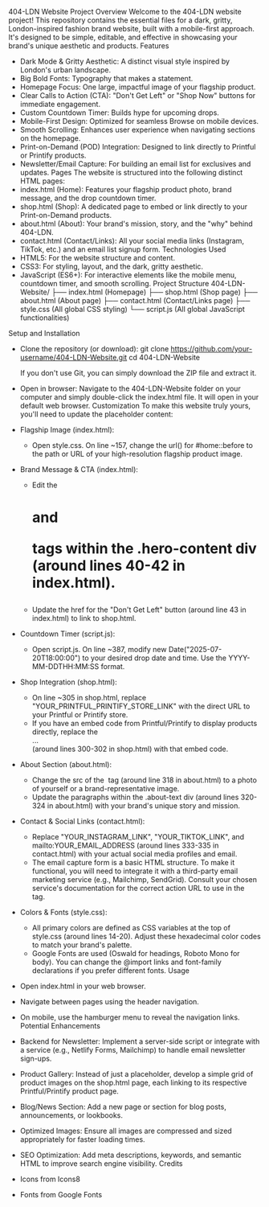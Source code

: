404-LDN Website
Project Overview
Welcome to the 404-LDN website project! This repository contains the essential files for a dark, gritty, London-inspired fashion brand website, built with a mobile-first approach. It's designed to be simple, editable, and effective in showcasing your brand's unique aesthetic and products.
Features
 * Dark Mode & Gritty Aesthetic: A distinct visual style inspired by London's urban landscape.
 * Big Bold Fonts: Typography that makes a statement.
 * Homepage Focus: One large, impactful image of your flagship product.
 * Clear Calls to Action (CTA): "Don't Get Left" or "Shop Now" buttons for immediate engagement.
 * Custom Countdown Timer: Builds hype for upcoming drops.
 * Mobile-First Design: Optimized for seamless Browse on mobile devices.
 * Smooth Scrolling: Enhances user experience when navigating sections on the homepage.
 * Print-on-Demand (POD) Integration: Designed to link directly to Printful or Printify products.
 * Newsletter/Email Capture: For building an email list for exclusives and updates.
Pages
The website is structured into the following distinct HTML pages:
 * index.html (Home): Features your flagship product photo, brand message, and the drop countdown timer.
 * shop.html (Shop): A dedicated page to embed or link directly to your Print-on-Demand products.
 * about.html (About): Your brand's mission, story, and the "why" behind 404-LDN.
 * contact.html (Contact/Links): All your social media links (Instagram, TikTok, etc.) and an email list signup form.
Technologies Used
 * HTML5: For the website structure and content.
 * CSS3: For styling, layout, and the dark, gritty aesthetic.
 * JavaScript (ES6+): For interactive elements like the mobile menu, countdown timer, and smooth scrolling.
Project Structure
404-LDN-Website/
├── index.html        (Homepage)
├── shop.html         (Shop page)
├── about.html        (About page)
├── contact.html      (Contact/Links page)
├── style.css         (All global CSS styling)
└── script.js         (All global JavaScript functionalities)

Setup and Installation
 * Clone the repository (or download):
   git clone https://github.com/your-username/404-LDN-Website.git
cd 404-LDN-Website

   If you don't use Git, you can simply download the ZIP file and extract it.
 * Open in browser:
   Navigate to the 404-LDN-Website folder on your computer and simply double-click the index.html file. It will open in your default web browser.
Customization
To make this website truly yours, you'll need to update the placeholder content:
 * Flagship Image (index.html):
   * Open style.css. On line ~157, change the url() for #home::before to the path or URL of your high-resolution flagship product image.
 * Brand Message & CTA (index.html):
   * Edit the <h1> and <p> tags within the .hero-content div (around lines 40-42 in index.html).
   * Update the href for the "Don't Get Left" button (around line 43 in index.html) to link to shop.html.
 * Countdown Timer (script.js):
   * Open script.js. On line ~387, modify new Date("2025-07-20T18:00:00") to your desired drop date and time. Use the YYYY-MM-DDTHH:MM:SS format.
 * Shop Integration (shop.html):
   * On line ~305 in shop.html, replace "YOUR_PRINTFUL_PRINTIFY_STORE_LINK" with the direct URL to your Printful or Printify store.
   * If you have an embed code from Printful/Printify to display products directly, replace the <div class="shop-embed-placeholder">...</div> (around lines 300-302 in shop.html) with that embed code.
 * About Section (about.html):
   * Change the src of the <img> tag (around line 318 in about.html) to a photo of yourself or a brand-representative image.
   * Update the paragraphs within the .about-text div (around lines 320-324 in about.html) with your brand's unique story and mission.
 * Contact & Social Links (contact.html):
   * Replace "YOUR_INSTAGRAM_LINK", "YOUR_TIKTOK_LINK", and mailto:YOUR_EMAIL_ADDRESS (around lines 333-335 in contact.html) with your actual social media profiles and email.
   * The email capture form is a basic HTML structure. To make it functional, you will need to integrate it with a third-party email marketing service (e.g., Mailchimp, SendGrid). Consult your chosen service's documentation for the correct action URL to use in the <form> tag.
 * Colors & Fonts (style.css):
   * All primary colors are defined as CSS variables at the top of style.css (around lines 14-20). Adjust these hexadecimal color codes to match your brand's palette.
   * Google Fonts are used (Oswald for headings, Roboto Mono for body). You can change the @import links and font-family declarations if you prefer different fonts.
Usage
 * Open index.html in your web browser.
 * Navigate between pages using the header navigation.
 * On mobile, use the hamburger menu to reveal the navigation links.
Potential Enhancements
 * Backend for Newsletter: Implement a server-side script or integrate with a service (e.g., Netlify Forms, Mailchimp) to handle email newsletter sign-ups.
 * Product Gallery: Instead of just a placeholder, develop a simple grid of product images on the shop.html page, each linking to its respective Printful/Printify product page.
 * Blog/News Section: Add a new page or section for blog posts, announcements, or lookbooks.
 * Optimized Images: Ensure all images are compressed and sized appropriately for faster loading times.
 * SEO Optimization: Add meta descriptions, keywords, and semantic HTML to improve search engine visibility.
Credits
 * Icons from Icons8
 * Fonts from Google Fonts
